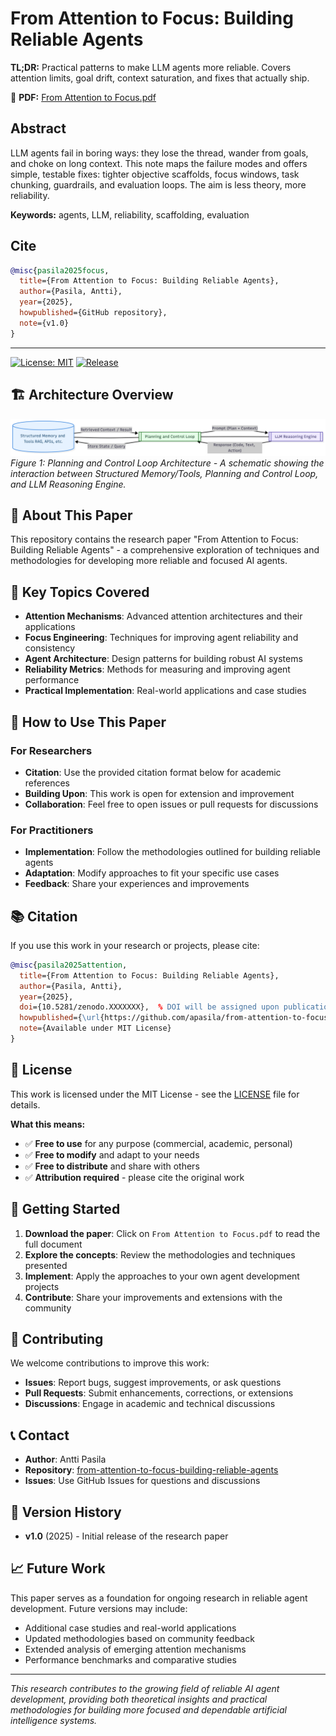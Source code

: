 # From Attention to Focus: Building Reliable Agents

**TL;DR:** Practical patterns to make LLM agents more reliable. Covers attention limits, goal drift, context saturation, and fixes that actually ship.

📄 **PDF:** [From Attention to Focus.pdf](./From%20Attention%20to%20Focus.pdf)

## Abstract
LLM agents fail in boring ways: they lose the thread, wander from goals, and choke on long context. This note maps the failure modes and offers simple, testable fixes: tighter objective scaffolds, focus windows, task chunking, guardrails, and evaluation loops. The aim is less theory, more reliability.

**Keywords:** agents, LLM, reliability, scaffolding, evaluation

## Cite
```bibtex
@misc{pasila2025focus,
  title={From Attention to Focus: Building Reliable Agents},
  author={Pasila, Antti},
  year={2025},
  howpublished={GitHub repository},
  note={v1.0}
}
```

---

[![License: MIT](https://img.shields.io/badge/License-MIT-yellow.svg)](https://opensource.org/licenses/MIT)
[![Release](https://img.shields.io/badge/release-v1.0-blue.svg)](https://github.com/apasila/from-attention-to-focus-building-reliable-agents/releases/tag/v1.0)

## 🏗️ Architecture Overview

![Agent Architecture](figure1.png)
*Figure 1: Planning and Control Loop Architecture - A schematic showing the interaction between Structured Memory/Tools, Planning and Control Loop, and LLM Reasoning Engine.*

## 📄 About This Paper

This repository contains the research paper "From Attention to Focus: Building Reliable Agents" - a comprehensive exploration of techniques and methodologies for developing more reliable and focused AI agents.

## 🎯 Key Topics Covered

- **Attention Mechanisms**: Advanced attention architectures and their applications
- **Focus Engineering**: Techniques for improving agent reliability and consistency
- **Agent Architecture**: Design patterns for building robust AI systems
- **Reliability Metrics**: Methods for measuring and improving agent performance
- **Practical Implementation**: Real-world applications and case studies

## 📖 How to Use This Paper

### For Researchers
- **Citation**: Use the provided citation format below for academic references
- **Building Upon**: This work is open for extension and improvement
- **Collaboration**: Feel free to open issues or pull requests for discussions

### For Practitioners
- **Implementation**: Follow the methodologies outlined for building reliable agents
- **Adaptation**: Modify approaches to fit your specific use cases
- **Feedback**: Share your experiences and improvements

## 📚 Citation

If you use this work in your research or projects, please cite:

```bibtex
@misc{pasila2025attention,
  title={From Attention to Focus: Building Reliable Agents},
  author={Pasila, Antti},
  year={2025},
  doi={10.5281/zenodo.XXXXXXX},  % DOI will be assigned upon publication
  howpublished={\url{https://github.com/apasila/from-attention-to-focus-building-reliable-agents}},
  note={Available under MIT License}
}
```

## 📄 License

This work is licensed under the MIT License - see the [LICENSE](LICENSE) file for details.

**What this means:**
- ✅ **Free to use** for any purpose (commercial, academic, personal)
- ✅ **Free to modify** and adapt to your needs
- ✅ **Free to distribute** and share with others
- ✅ **Attribution required** - please cite the original work

## 🚀 Getting Started

1. **Download the paper**: Click on `From Attention to Focus.pdf` to read the full document
2. **Explore the concepts**: Review the methodologies and techniques presented
3. **Implement**: Apply the approaches to your own agent development projects
4. **Contribute**: Share your improvements and extensions with the community

## 🤝 Contributing

We welcome contributions to improve this work:

- **Issues**: Report bugs, suggest improvements, or ask questions
- **Pull Requests**: Submit enhancements, corrections, or extensions
- **Discussions**: Engage in academic and technical discussions

## 📞 Contact

- **Author**: Antti Pasila
- **Repository**: [from-attention-to-focus-building-reliable-agents](https://github.com/apasila/from-attention-to-focus-building-reliable-agents)
- **Issues**: Use GitHub Issues for questions and discussions

## 🔄 Version History

- **v1.0** (2025) - Initial release of the research paper

## 📈 Future Work

This paper serves as a foundation for ongoing research in reliable agent development. Future versions may include:

- Additional case studies and real-world applications
- Updated methodologies based on community feedback
- Extended analysis of emerging attention mechanisms
- Performance benchmarks and comparative studies

---

*This research contributes to the growing field of reliable AI agent development, providing both theoretical insights and practical methodologies for building more focused and dependable artificial intelligence systems.*
